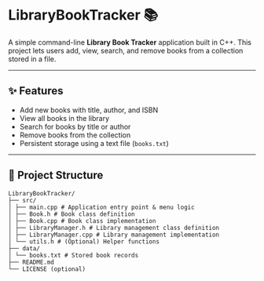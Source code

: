 # LibraryBookTracker 📚

A simple command-line **Library Book Tracker** application built in C++. This project lets users add, view, search, and remove books from a collection stored in a file.

---

## ✨ Features

- Add new books with title, author, and ISBN
- View all books in the library
- Search for books by title or author
- Remove books from the collection
- Persistent storage using a text file (`books.txt`)

---

## 📁 Project Structure

```
LibraryBookTracker/
├── src/
│ ├── main.cpp # Application entry point & menu logic
│ ├── Book.h # Book class definition
│ ├── Book.cpp # Book class implementation
│ ├── LibraryManager.h # Library management class definition
│ ├── LibraryManager.cpp # Library management implementation
│ └── utils.h # (Optional) Helper functions
├── data/
│ └── books.txt # Stored book records
├── README.md
└── LICENSE (optional)
```

